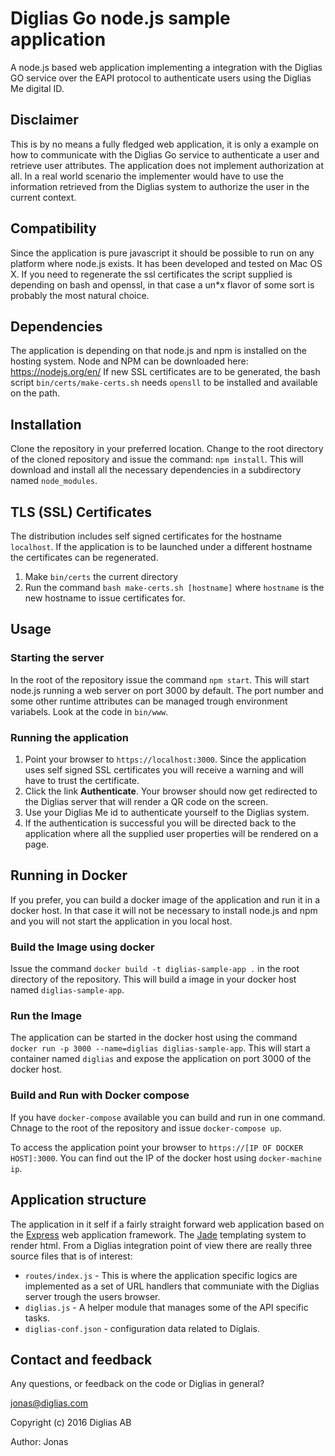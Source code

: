 # Diglias Go node.js sample application
A node.js based web application implementing a integration with the Diglias GO service over the EAPI protocol to authenticate users using the Diglias Me digital ID.

## Disclaimer
This is by no means a fully fledged web application, it is only a example on how to communicate with the Diglias Go service to authenticate a user and retrieve user attributes. The application does not implement authorization at all. In a real world scenario the implementer would have to use the information retrieved from the Diglias system to authorize the user in the current context.

## Compatibility
Since the application is pure javascript it should be possible to run on any platform where node.js exists. It has been developed and tested on Mac OS X. If you need to regenerate the ssl certificates the script supplied is depending on bash and openssl, in that case a un*x flavor of some sort is probably the most natural choice.

## Dependencies
The application is depending on that node.js and npm is installed on the hosting system. Node and NPM can be downloaded here: https://nodejs.org/en/
If new SSL certificates are to be generated, the bash script `bin/certs/make-certs.sh` needs `opensll` to be installed and available on the path.  

## Installation
Clone the repository in your preferred location. Change to the root directory of the cloned repository and issue the command: `npm install`. 
This will download and install all the necessary dependencies in a subdirectory named `node_modules`.

## TLS (SSL) Certificates
The distribution includes self signed certificates for the hostname `localhost`. If the application is to be launched under a different hostname the certificates can be regenerated.
1. Make `bin/certs` the current directory
2. Run the command `bash make-certs.sh [hostname]` where `hostname` is the new hostname to issue certificates for.

## Usage

### Starting the server
In the root of the repository issue the command `npm start`. This will start node.js running a web server on port 3000 by default.
The port number and some other runtime attributes can be managed trough environment variabels. Look at the code in `bin/www`.

### Running the application
1. Point your browser to `https://localhost:3000`. Since the application uses self signed SSL certificates you will receive a warning and will have to trust the certificate.
2. Click the link **Authenticate**. Your browser should now get redirected to the Diglias server that will render a QR code on the screen.
3. Use your Diglias Me id to authenticate yourself to the Diglias system.
4. If the authentication is successful you will be directed back to the application where all the supplied user properties will be rendered on a page.

## Running in Docker
If you prefer, you can build a docker image of the application and run it in a docker host. In that case it will not be necessary to install node.js and npm and you will not start the application in you local host.
### Build the Image using docker
Issue the command `docker build -t diglias-sample-app .` in the root directory of the repository. This will build a image in your docker host named `diglias-sample-app`.
### Run the Image
The application can be started in the docker host using the command `docker run -p 3000 --name=diglias diglias-sample-app`. This will start a container named `diglias` and expose the application on port 3000 of the docker host.
### Build and Run with Docker compose
If you have `docker-compose` available you can build and run in one command. Chnage to the root of the repository and issue `docker-compose up`.

To access the application point your browser to `https://[IP OF DOCKER HOST]:3000`. You can find out the IP of the docker host using `docker-machine ip`.
## Application structure
The application in it self if a fairly straight forward web application based on the [Express](http://expressjs.com) web application framework. The [Jade](http://jade-lang.com) templating system to render html.
From a Diglias integration point of view there are really three source files that is of interest:
-  `routes/index.js` - This is where the application specific logics are implemented as a set of URL handlers that communiate with the Diglias server trough the users browser.
-  `diglias.js` - A helper module that manages some of the API specific tasks.
-  `diglias-conf.json` - configuration data related to Diglais.

## Contact and feedback
Any questions, or feedback on the code or Diglias in general?

jonas@diglias.com

Copyright (c) 2016 Diglias AB

Author: Jonas
